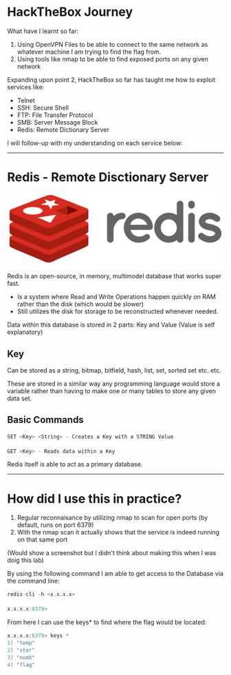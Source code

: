 # HackTheBox Journey

What have I learnt so far:
1. Using OpenVPN Files to be able to connect to the same network as whatever machine I am trying to find the flag from.
2. Using tools like nmap to be able to find exposed ports on any given network

Expanding upon point 2, HackTheBox so far has taught me how to exploit services like:
- Telnet
- SSH: Secure Shell
- FTP: File Transfer Protocol
- SMB: Server Message Block
- Redis: Remote Dictionary Server

I will follow-up with my understanding on each service below:

----

# Redis - Remote Disctionary Server

![RedisImage](img/Rdis.png)

Redis is an open-source, in memory, multimodel database that works super fast.

- Is a system where Read and Write Operations happen quickly on RAM rather than the disk (which would be slower)
- Still utilizes the disk for storage to be reconstructed whenever needed.

Data within this database is stored in 2 parts: Key and Value (Value is self explanatory)

## Key 
Can be stored as a string, bitmap, bitfield, hash, list, set, sorted set etc. etc.

These are stored in a similar way any programming language would store a variable rather than having to make one or many tables to store any given data set.

## Basic Commands 

``` c#
SET <Key> <String> - Creates a Key with a STRING Value

GET <Key> - Reads data within a Key
```

Redis itself is able to act as a primary database.

----

# How did I use this in practice?

1. Regular reconnaisance by utilizing nmap to scan for open ports (by default, runs on port 6379)
2. With the nmap scan it actually shows that the service is indeed running on that same port

(Would show a screenshot but I didn't think about making this when I was doig this lab)

By using the following command I am able to get access to the Database via the command line:

``` c#
redis-cli -h <x.x.x.x>

x.x.x.x:6379> 
```

From here I can use the keys*  to find where the flag would be located:

``` c#
x.x.x.x:6379> keys *
1) "temp"
2) "stor"
3) "numb"
4) "flag"
```